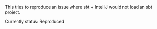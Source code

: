 This tries to reproduce an issue where sbt + IntelliJ would not load an sbt project.

Currently status: Reproduced
